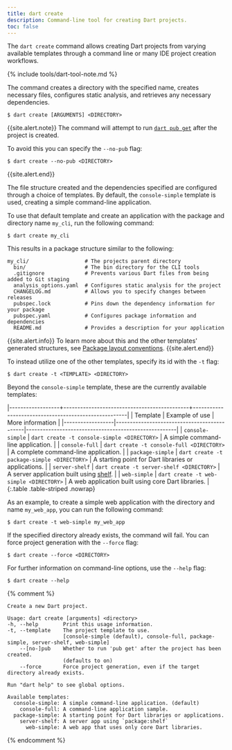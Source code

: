 ```yaml
---
title: dart create
description: Command-line tool for creating Dart projects.
toc: false
---
```


The `dart create` command allows creating Dart projects
from varying available templates through a command line
or many IDE project creation workflows.

{% include tools/dart-tool-note.md %}

The command creates a directory with the specified name, 
creates necessary files, configures static analysis, 
and retrieves any necessary dependencies.

```terminal
$ dart create [ARGUMENTS] <DIRECTORY>
```

{{site.alert.note}}
  The command will attempt to run [`dart pub get`](/tools/pub/cmd/pub-get) 
  after the project is created.

  To avoid this you can specify the `--no-pub` flag:

  ```terminal
  $ dart create --no-pub <DIRECTORY>
  ```
{{site.alert.end}}

The file structure created and the dependencies specified
are configured through a choice of templates. By default, 
the `console-simple` template is used, 
creating a simple command-line application.

To use that default template and create an application with
the package and directory name `my_cli`, run the following command:

```terminal
$ dart create my_cli
```

This results in a package structure similar to the following:

```terminal
my_cli/                  # The projects parent directory
  bin/                   # The bin directory for the CLI tools
  .gitignore             # Prevents various Dart files from being added to Git staging
  analysis_options.yaml  # Configures static analysis for the project
  CHANGELOG.md           # Allows you to specify changes between releases
  pubspec.lock           # Pins down the dependency information for your package
  pubspec.yaml           # Configures package information and dependencies
  README.md              # Provides a description for your application
```

{{site.alert.info}}
  To learn more about this and the other templates' generated structures,
  see [Package layout conventions](/tools/pub/package-layout).
{{site.alert.end}}

To instead utilize one of the other templates, 
specify its id with the `-t` flag:

```terminal
$ dart create -t <TEMPLATE> <DIRECTORY>
```

Beyond the `console-simple` template, these are the currently available
templates:

|------------------+---------------------------------------------+------------------------------------------------------|
| Template         | Example of use                              | More information                                     |
|------------------|---------------------------------------------|------------------------------------------------------|
| `console-simple` | `dart create -t console-simple <DIRECTORY>` | A simple command-line application.                   |
| `console-full`   | `dart create -t console-full <DIRECTORY>`   | A complete command-line application.                 |
| `package-simple` | `dart create -t package-simple <DIRECTORY>` | A starting point for Dart libraries or applications. |
| `server-shelf`   | `dart create -t server-shelf <DIRECTORY>`   | A server application built using [shelf][].          |
| `web-simple`     | `dart create -t web-simple <DIRECTORY>`     | A web application built using core Dart libraries.   |
{:.table .table-striped .nowrap}

[shelf]: {{site.pub-pkg}}/shelf

As an example, to create a simple web application
with the directory and name `my_web_app`,
you can run the following command:

```terminal
$ dart create -t web-simple my_web_app
```

If the specified directory already exists, the command will fail. 
You can force project generation with the `--force` flag:

```terminal
$ dart create --force <DIRECTORY>
```

For further information on command-line options, use the `--help` flag:

```terminal
$ dart create --help
```

{% comment %}
```
Create a new Dart project.

Usage: dart create [arguments] <directory>
-h, --help        Print this usage information.
-t, --template    The project template to use.
                  [console-simple (default), console-full, package-simple, server-shelf, web-simple]
    --[no-]pub    Whether to run 'pub get' after the project has been created.
                  (defaults to on)
    --force       Force project generation, even if the target directory already exists.

Run "dart help" to see global options.

Available templates:
  console-simple: A simple command-line application. (default)
    console-full: A command-line application sample.
  package-simple: A starting point for Dart libraries or applications.
    server-shelf: A server app using `package:shelf`
      web-simple: A web app that uses only core Dart libraries.

```
{% endcomment %}
